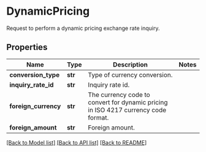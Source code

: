 # DynamicPricing

Request to perform a dynamic pricing exchange rate inquiry.
## Properties
Name | Type | Description | Notes
------------ | ------------- | ------------- | -------------
**conversion_type** | **str** | Type of currency conversion. | 
**inquiry_rate_id** | **str** | Inquiry rate id. | 
**foreign_currency** | **str** | The currency code to convert for dynamic pricing in ISO 4217 currency code format. | 
**foreign_amount** | **str** | Foreign amount. | 

[[Back to Model list]](../README.md#documentation-for-models) [[Back to API list]](../README.md#documentation-for-api-endpoints) [[Back to README]](../README.md)


